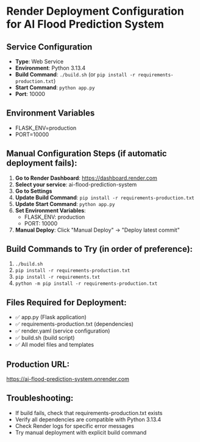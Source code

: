 # Render Deployment Configuration for AI Flood Prediction System

## Service Configuration
- **Type**: Web Service
- **Environment**: Python 3.13.4
- **Build Command**: `./build.sh` (or `pip install -r requirements-production.txt`)
- **Start Command**: `python app.py`
- **Port**: 10000

## Environment Variables
- FLASK_ENV=production
- PORT=10000

## Manual Configuration Steps (if automatic deployment fails):

1. **Go to Render Dashboard**: https://dashboard.render.com
2. **Select your service**: ai-flood-prediction-system
3. **Go to Settings**
4. **Update Build Command**: `pip install -r requirements-production.txt`
5. **Update Start Command**: `python app.py`
6. **Set Environment Variables**:
   - FLASK_ENV: production
   - PORT: 10000
7. **Manual Deploy**: Click "Manual Deploy" -> "Deploy latest commit"

## Build Commands to Try (in order of preference):
1. `./build.sh`
2. `pip install -r requirements-production.txt`
3. `pip install -r requirements.txt`
4. `python -m pip install -r requirements-production.txt`

## Files Required for Deployment:
- ✅ app.py (Flask application)
- ✅ requirements-production.txt (dependencies)
- ✅ render.yaml (service configuration)
- ✅ build.sh (build script)
- ✅ All model files and templates

## Production URL:
https://ai-flood-prediction-system.onrender.com

## Troubleshooting:
- If build fails, check that requirements-production.txt exists
- Verify all dependencies are compatible with Python 3.13.4
- Check Render logs for specific error messages
- Try manual deployment with explicit build command

